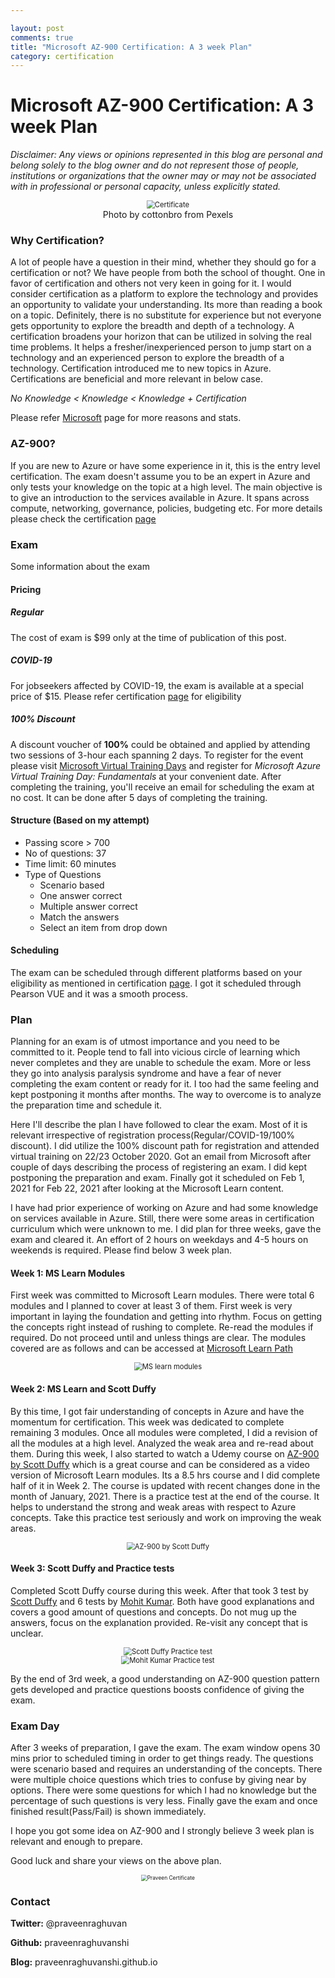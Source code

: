 ```yaml
---

layout: post
comments: true
title: "Microsoft AZ-900 Certification: A 3 week Plan"
category: certification
---
```


# Microsoft AZ-900 Certification: A 3 week Plan 

*Disclaimer: Any views or opinions represented in this blog are personal and belong solely to the blog owner and do not represent those of people, institutions or organizations that the owner may or may not be associated with in professional or personal capacity, unless explicitly stated.*

<div align="center">
  <img src="/images/microsoft-az-900/banner-certificate.png" alt="Certificate" style="zoom:80%;" />
</div>

<div align="center">
  Photo by cottonbro from Pexels
</div>

### Why Certification?

A lot of people have a question in their mind, whether they should go for a certification or not? We have people from both the school of thought. One in favor of certification and others not very keen in going for it. I would consider certification as a platform to explore the technology and provides an opportunity to validate your understanding. Its more than reading a book on a topic. Definitely, there is no substitute for experience but not everyone gets opportunity to explore the breadth and depth of a technology. A certification broadens your horizon that can be utilized in solving the real time problems. It helps a fresher/inexperienced person to jump start on a technology and an experienced person to explore the breadth of a technology.  Certification introduced me to new topics in Azure. Certifications are beneficial and more relevant in below case.

*No Knowledge < Knowledge < Knowledge + Certification*

Please refer [Microsoft](https://docs.microsoft.com/en-us/learn/certifications/) page for more reasons and stats.

### AZ-900?

If you are new to Azure or have some experience in it, this is the entry level certification. The exam doesn't assume you to be an expert in Azure and only tests your knowledge on the topic at a high level. The main objective is to give an introduction to the services available in Azure. It spans across compute, networking, governance, policies, budgeting etc. For more details please check the certification [page](https://docs.microsoft.com/en-us/learn/certifications/exams/az-900)

### Exam

Some information about the exam

#### Pricing

##### Regular

The cost of exam is $99 only at the time of publication of this post.

##### COVID-19 

For jobseekers affected by COVID-19, the exam is available at a special price of $15. Please refer certification [page](https://docs.microsoft.com/en-us/learn/certifications/exams/az-900) for eligibility

##### 100% Discount

A discount voucher of **100%** could be obtained and applied by attending two sessions of 3-hour each spanning 2 days. To register for the event please visit [Microsoft Virtual Training Days](https://www.microsoft.com/en-us/trainingdays) and register for *Microsoft Azure Virtual Training Day: Fundamentals* at your convenient date. After completing the training, you'll receive an email for scheduling the exam at no cost. It can be done after 5 days of completing the training.

#### Structure (Based on my attempt)

- Passing score > 700
- No of questions: 37
- Time limit: 60 minutes
- Type of Questions
  - Scenario based
  - One answer correct
  - Multiple answer correct
  - Match the answers
  - Select an item from drop down

#### Scheduling 

The exam can be scheduled through different platforms based on your eligibility as mentioned in certification [page](https://docs.microsoft.com/en-us/learn/certifications/exams/az-900). I got it scheduled through Pearson VUE and it was a smooth process.

### Plan

Planning for an exam is of utmost importance and you need to be committed to it. People tend to fall into vicious circle of learning which never completes and they are unable to schedule the exam. More or less they go into analysis paralysis syndrome and have a fear of never completing the exam content or ready for it. I too had the same feeling and kept postponing it months after months. The way to overcome is to analyze the preparation time and schedule it.  

Here I'll describe the plan I have followed to clear the exam. Most of it is relevant irrespective of registration process(Regular/COVID-19/100% discount). I did utilize the 100% discount path for registration and attended virtual training on 22/23 October 2020. Got an email from Microsoft after couple of days describing the process of registering an exam. I did kept postponing the preparation and exam. Finally got it scheduled on Feb 1, 2021 for Feb 22, 2021 after looking at the Microsoft Learn content. 

I have had prior experience of working on Azure and had some knowledge on services available in Azure. Still, there were some areas in certification curriculum which were unknown to me. I did plan for three weeks, gave the exam and cleared it. An effort of 2 hours on weekdays and 4-5 hours on weekends is required. Please find below 3 week plan.  

#### Week 1: MS Learn Modules

First week was committed to Microsoft Learn modules. There were total 6 modules and I planned to cover at least 3 of them. First week is very important in laying the foundation and getting into rhythm. Focus on getting the concepts right instead of rushing to complete. Re-read the modules if required. Do not proceed until and unless things are clear. The modules covered are as follows and can be accessed at [Microsoft Learn Path](https://docs.microsoft.com/en-us/learn/paths/az-900-describe-cloud-concepts/)

<div align="center">
  <img src="/images/microsoft-az-900/az-900-six_modules.png" alt="MS learn modules" style="zoom:80%;" />
</div>

#### Week 2: MS Learn and Scott Duffy

By this time, I got fair understanding of  concepts in Azure and have the momentum for certification. This week was dedicated to complete remaining 3 modules. Once all modules were completed, I did a revision of all the modules at a high level. Analyzed the weak area and re-read about them. During this week, I also started to watch a Udemy course on [AZ-900 by Scott Duffy](https://www.udemy.com/course/az900-azure/) which is a great course and can be considered as a video version of Microsoft Learn modules. Its a 8.5 hrs course and I did complete half of it in Week 2. The course is updated with recent changes done in the month of January, 2021. There is a practice test at the end of the course. It helps to understand the strong and weak areas with respect to Azure concepts. Take this practice test seriously and work on improving the weak areas.

<div align="center">
  <img src="/images/microsoft-az-900/az-900-scott-duffy.png" alt="AZ-900 by Scott Duffy" style="zoom:80%;" />
</div>



#### Week 3: Scott Duffy and Practice tests

Completed Scott Duffy course during this week. After that took 3 test by [Scott Duffy](https://www.udemy.com/course/az900-azure-tests/) and 6 tests by [Mohit Kumar](https://www.udemy.com/course/microsoft-azure-az-900-certification-exam-practice-tests/). Both have good explanations and covers a good amount of questions and concepts. Do not mug up the answers, focus on the explanation provided. Re-visit any concept that is unclear. 

<div align="center">
  <img src="/images/microsoft-az-900/az-900-scott-duffy-practice-test.png" alt="Scott Duffy Practice test" style="zoom:80%;" />
</div>

<div align="center">
  <img src="/images/microsoft-az-900/az-900-mohit-kumar.png" alt="Mohit Kumar Practice test" style="zoom:80%;" />
</div>


By the end of 3rd week, a good understanding on AZ-900 question pattern gets developed and practice questions boosts confidence of giving the exam. 

### Exam Day

After 3 weeks of preparation, I gave the exam. The exam window opens 30 mins prior to scheduled timing in order to get things ready. The questions were scenario based and requires an understanding of the concepts. There were multiple choice questions which tries to confuse by giving near by options. There were some questions for which I had no knowledge but the percentage of such questions is very less. Finally gave the exam and once finished result(Pass/Fail) is shown immediately.

I hope you got some idea on AZ-900 and I strongly believe 3 week plan is relevant and enough to prepare.

Good luck and share your views on the above plan.

<div align="center">
  <img src="/images/microsoft-az-900/az-900-praveen-certificate.png" alt="Praveen Certificate" style="zoom:60%;" />
</div>


### Contact

**Twitter:** @praveenraghuvan

**Github:** praveenraghuvanshi

**Blog:** praveenraghuvanshi.github.io